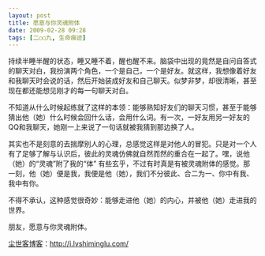 ```yaml
---
layout: post
title: 愿意与你灵魂附体
date: 2009-02-28 09:28
tags: [二○○九, 生命痕迹]
---
```

持续半睡半醒的状态，睡又睡不着，醒也醒不来。脑袋中出现的竟然是自问自答式的聊天对白，我扮演两个角色，一个是自己，一个是好友。就这样，我想像着好友和我聊天时会说的话，然后开始装成好友和自己聊天。似梦非梦，却很清晰，甚至现在都还能想见刚才的每一句聊天对白。

不知道从什么时候起练就了这样的本领：能够熟知好友们的聊天习惯，甚至于能够猜出他（她）什么时候会回什么话，会用什么词。有一次，一好友用另一好友的QQ和我聊天，她刚一上来说了一句话就被我猜到那边换了人。

其实也不是刻意的去揣摩别人的心理，总感觉这样是对他人的冒犯。只是对一个人有了足够了解与认识后，彼此的灵魂仿佛就自然而然的重合在一起了。嘿，说他（她）的“灵魂”附了我的“体” 有些玄乎，不过有时真是有被灵魂附体的感觉。那一刻，他（她）便是我，我便是他（她），我们不分彼此、合二为一、你中有我、我中有你。

不得不承认，这种感觉很奇妙：能够走进他（她）的内心，并被他（她）走进我的世界。

朋友，愿意与你灵魂附体。

<a href="http://i.lvshiminglu.com/">尘世客博客</a>：<a href="http://i.lvshiminglu.com/">http://i.lvshiminglu.com/</a>

